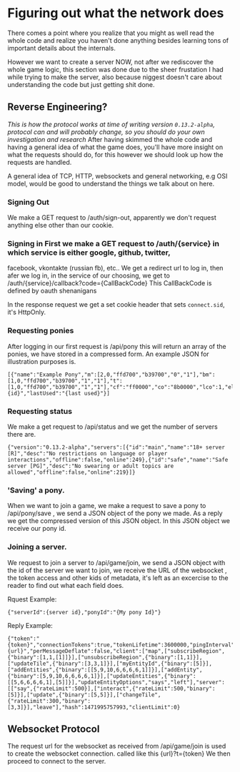Figuring out what the network does
========================================

There comes a point where you realize that you might as well read the whole code and realize you haven't done
anything besides learning tons of important details about the internals.

However we want to create a server NOW, not after we rediscover the whole game logic, this section was done due to
the sheer frustation I had while trying to make the server, also because niggest doesn't care about understanding the
code but just getting shit done.

Reverse Engineering?
---------------
*This is how the protocol works at time of writing version `0.13.2-alpha`, protocol can and will probably change, so you should do your own investigation and research*
After having skimmed the whole code and having a general idea of what the game
does, you'll have more insight on what the requests should do, for this however we should look up how the requests
are handled.

A general idea of TCP, HTTP, websockets and general networking, e.g OSI model, would be good to understand the things we talk about on here.

### Signing Out
We make a GET request to /auth/sign-out, apparently we don't request anything else other than our cookie.

### Signing in First we make a GET request to  /auth/{service} in which service is either google, github, twitter,
facebook, vkontakte (russian fb), etc.. We get a redirect url to log in, then afer we log in, in the service of our
choosing, we get to /auth/{service}/callback?code={CallBackCode} This CallBackCode is defined by oauth shenanigans

In the response request we get a set cookie header that sets `connect.sid`, it's HttpOnly.

### Requesting ponies
After logging in our first request is /api/pony this will return an array of the ponies, we have stored in a compressed form.
An example JSON for illustration purposes is.

```
[{"name":"Example Pony","m":[2,0,"ffd700","b39700","0","1"],"bm":[1,0,"ffd700","b39700","1","1"],"t":[1,0,"ffd700","b39700","1","1"],"cf":"ff0000","co":"8b0000","lco":1,"el":0,"ecl":"daa520","ecr":"daa520","ew":"ffffff","eol":1,"eor":1,"es":0,"esc":"000000","le":1,"lec":1,"fan":0,"mu":0,"fr":0,"cmf":0,"col":0,"id":"{id}","lastUsed":"{last used}"}]
```
### Requesting status
We make a get request to /api/status and we get the number of servers there are.

```
{"version":"0.13.2-alpha","servers":[{"id":"main","name":"18+ server [R]","desc":"No restrictions on language or player interactions","offline":false,"online":249},{"id":"safe","name":"Safe server [PG]","desc":"No swearing or adult topics are allowed","offline":false,"online":219}]}
```

### 'Saving' a pony.
When we want to join a game, we make a request to save a pony to /api/pony/save , we send a JSON object of the pony we made.
As a reply we get the compressed version of this JSON object. In this JSON object we receive our pony id.

### Joining a server.
We request to join a server to /api/game/join, we send a JSON object with the id of the server we want to join, we receive the URL of the websocket , the token access and other kids of metadata, it's left as an excercise to the reader to find out what each field does.

Rquest Example:

```
{"serverId":{server id},"ponyId":"{My pony Id}"}

```

Reply Example:

```
{"token":"{token}","connectionTokens":true,"tokenLifetime":3600000,"pingInterval":5000,"connectionTimeout":10000,"reconnectTimeout":500,"transferLimit":2000,"path":"{url}","perMessageDeflate":false,"client":["map",["subscribeRegion",{"binary":[1,1,[1]]}],["unsubscribeRegion",{"binary":[1,1]}],["updateTile",{"binary":[3,3,1]}],["myEntityId",{"binary":[5]}],["addEntities",{"binary":[[5,9,10,6,6,6,6,1]]}],["addEntity",{"binary":[5,9,10,6,6,6,6,1]}],["updateEntities",{"binary":[[5,6,6,6,6,1],[5]]}],"updateEntityOptions","says","left"],"server":[["say",{"rateLimit":500}],["interact",{"rateLimit":500,"binary":[5]}],["update",{"binary":[5,5]}],["changeTile",{"rateLimit":300,"binary":[3,3]}],"leave"],"hash":1471995757993,"clientLimit":0}
```

Websocket Protocol
--------------------

The request url for the websocket as received from /api/game/join is used to create the websocket connection.
called like this {url}?t={token}
We then proceed to connect to the server.